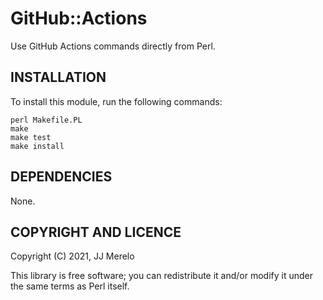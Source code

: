 # GitHub::Actions

Use GitHub Actions commands directly from Perl.

## INSTALLATION

To install this module, run the following commands:

	perl Makefile.PL
	make
	make test
	make install


## DEPENDENCIES

None.


## COPYRIGHT AND LICENCE

Copyright (C) 2021, JJ Merelo

This library is free software; you can redistribute it and/or modify
it under the same terms as Perl itself.
